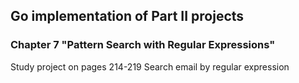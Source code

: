 ## Go implementation of Part II projects
### Chapter 7 "Pattern Search with Regular Expressions"
Study project on pages 214-219
Search email by regular expression
